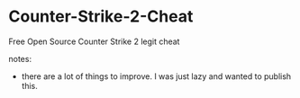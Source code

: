 # Counter-Strike-2-Cheat

Free Open Source Counter Strike 2 legit cheat 

notes:

- there are a lot of things to improve. I was just lazy and wanted to publish this.

